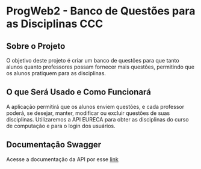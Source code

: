 # ProgWeb2 - Banco de Questões para as Disciplinas CCC

## Sobre o Projeto

O objetivo deste projeto é criar um banco de questões para que tanto alunos quanto professores possam fornecer mais questões, permitindo que os alunos pratiquem para as disciplinas.

## O que Será Usado e Como Funcionará

A aplicação permitirá que os alunos enviem questões, e cada professor poderá, se desejar, manter, modificar ou excluir questões de suas disciplinas. Utilizaremos a API EURECA para obter as disciplinas do curso de computação e para o login dos usuários.

## Documentação Swagger
Acesse a documentação da API por esse [link](https://app.swaggerhub.com/apis/FRANCISCOANTONIOSOUS/QuestCCC/1.0.0)